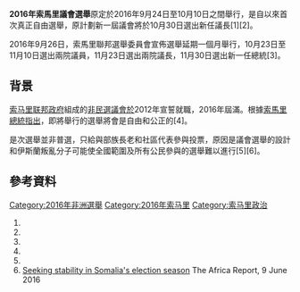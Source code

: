 **2016年索馬里議會選舉**原定於2016年9月24日至10月10日之間舉行，是自以來首次真正自由選舉，原計劃新一屆議會將於10月30日選出新任議長\[1\]\[2\]。

2016年9月26日，索馬里聯邦選舉委員會宣佈選舉延期一個月舉行，10月23日至11月10日選出兩院議員，11月23日選出兩院議長，11月30日選出新一任總統\[3\]。

## 背景

[索马里联邦政府](../Page/索马里联邦政府.md "wikilink")組成的[非民選議會於](../Page/索马里联邦议会.md "wikilink")2012年宣誓就職，2016年屆滿。根據[索馬里總統指出](https://zh.wikipedia.org/wiki/索馬里總統 "wikilink")，即將舉行的選舉將會是自由和公正的\[4\]。

是次選舉並非普選，只給與部族長老和社區代表參與投票，原因是議會選舉的設計和伊斯蘭叛亂分子可能使全國範圍及所有公民參與的選舉難以進行\[5\]\[6\]。

## 參考資料

[Category:2016年非洲選舉](https://zh.wikipedia.org/wiki/Category:2016年非洲選舉 "wikilink") [Category:2016年索马里](https://zh.wikipedia.org/wiki/Category:2016年索马里 "wikilink") [Category:索马里政治](https://zh.wikipedia.org/wiki/Category:索马里政治 "wikilink")

1.
2.
3.
4.
5.
6.  [Seeking stability in Somalia's election season](http://www.theafricareport.com/East-Horn-Africa/seeking-stability-in-somalias-election-season.html) The Africa Report, 9 June 2016